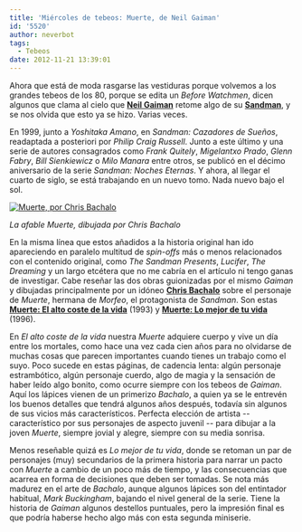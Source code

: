 ```yaml
---
title: 'Miércoles de tebeos: Muerte, de Neil Gaiman'
id: '5520'
author: neverbot
tags:
  - Tebeos
date: 2012-11-21 13:39:01
---
```


Ahora que está de moda rasgarse las vestiduras porque volvemos a los grandes tebeos de los 80, porque se edita un _Before Watchmen_, dicen algunos que clama al cielo que [**Neil Gaiman**](http://en.wikipedia.org/wiki/Neil_Gaiman) retome algo de su **[Sandman](http://en.wikipedia.org/wiki/The_Sandman_(Vertigo))**, y se nos olvida que esto ya se hizo. Varias veces.

En 1999, junto a _Yoshitaka Amano_, en _Sandman: Cazadores de Sueños_, readaptada a posteriori por _Philip Craig Russell_. Junto a este último y una serie de autores consagrados como _Frank Quitely_, _Migelantxo Prado_, _Glenn Fabry_, _Bill Sienkiewicz_ o _Milo Manara_ entre otros, se publicó en el décimo aniversario de la serie _Sandman: Noches Eternas_. Y ahora, al llegar el cuarto de siglo, se está trabajando en un nuevo tomo. Nada nuevo bajo el sol.

[![](./Muerte-por-Chris-Bachalo.jpg "Muerte, por Chris Bachalo")](./Muerte-por-Chris-Bachalo.jpg)

_La afable Muerte, dibujada por Chris Bachalo_

En la misma línea que estos añadidos a la historia original han ido apareciendo en paralelo multitud de _spin-offs_ más o menos relacionados con el contenido original, como _The Sandman Presents_, _Lucifer_, _The Dreaming_ y un largo etcétera que no me cabría en el artículo ni tengo ganas de investigar. Cabe reseñar las dos obras guionizadas por el mismo _Gaiman_ y dibujadas principalmente por un idóneo [**Chris Bachalo**](http://en.wikipedia.org/wiki/Chris_Bachalo) sobre el personaje de _Muerte_, hermana de _Morfeo_, el protagonista de _Sandman_. Son estas [**Muerte: El alto coste de la vida**](http://en.wikipedia.org/wiki/Death:_The_High_Cost_of_Living) (1993) y [**Muerte: Lo mejor de tu vida**](http://en.wikipedia.org/wiki/Death:_The_Time_of_Your_Life) (1996).

En _El alto coste de la vida_ nuestra _Muerte_ adquiere cuerpo y vive un día entre los mortales, como hace una vez cada cien años para no olvidarse de muchas cosas que parecen importantes cuando tienes un trabajo como el suyo. Poco sucede en estas páginas, de cadencia lenta: algún personaje estrambótico, algún personaje cuerdo, algo de magia y la sensación de haber leído algo bonito, como ocurre siempre con los tebeos de _Gaiman_. Aquí los lápices vienen de un primerizo _Bachalo_, a quien ya se le entrevén los buenos detalles que tendrá algunos años después, todavía sin algunos de sus vicios más característicos. Perfecta elección de artista -- característico por sus personajes de aspecto juvenil -- para dibujar a la joven _Muerte_, siempre jovial y alegre, siempre con su media sonrisa.

Menos reseñable quizá es _Lo mejor de tu vida_, donde se retoman un par de personajes (muy) secundarios de la primera historia para narrar un pacto con _Muerte_ a cambio de un poco más de tiempo, y las consecuencias que acarrea en forma de decisiones que deben ser tomadas. Se nota más madurez en el arte de _Bachalo_, aunque algunos lápices son del entintador habitual, _Mark Buckingham_, bajando el nivel general de la serie. Tiene la historia de _Gaiman_ algunos destellos puntuales, pero la impresión final es que podría haberse hecho algo más con esta segunda miniserie.